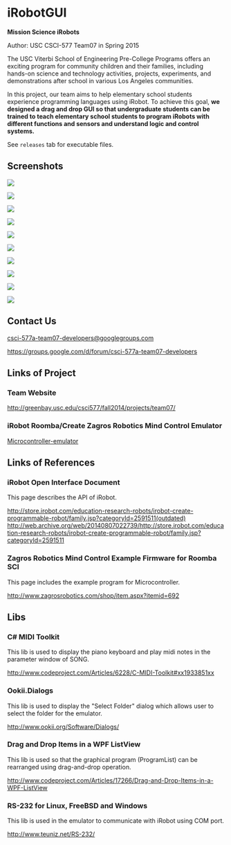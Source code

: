 # iRobotGUI

**Mission Science iRobots**

Author: USC CSCI-577 Team07 in Spring 2015

The USC Viterbi School of Engineering Pre-College Programs offers an exciting program for community children and their families, including hands-on science and technology activities, projects, experiments, and demonstrations after school in various Los Angeles communities.

In this project, our team aims to help elementary school students experience programming languages using iRobot. To achieve this goal, **we designed a drag and drop GUI so that undergraduate students can be trained to teach elementary school students to program iRobots with different functions and sensors and understand logic and control systems.**

See `releases` tab for executable files.

## Screenshots

![](img/main2.png)

![](img/move.png)

![](img/rotate.png)

![](img/drive.png)

![](img/led.png)

![](img/music.png)

![](img/if.png)

![](img/loop.png)

![](img/demo.png)

![](img/delay.png)

## Contact Us

csci-577a-team07-developers@googlegroups.com

https://groups.google.com/d/forum/csci-577a-team07-developers

## Links of Project

### Team Website

http://greenbay.usc.edu/csci577/fall2014/projects/team07/

### iRobot Roomba/Create Zagros Robotics Mind Control Emulator

[Microcontroller-emulator](../../../microcontroller-emulator)

## Links of References

### iRobot Open Interface Document

This page describes the API of iRobot.

http://store.irobot.com/education-research-robots/irobot-create-programmable-robot/family.jsp?categoryId=2591511(outdated)  
http://web.archive.org/web/20140807022739/http://store.irobot.com/education-research-robots/irobot-create-programmable-robot/family.jsp?categoryId=2591511

### Zagros Robotics Mind Control Example Firmware for Roomba SCI

This page includes the example program for Microcontroller.

http://www.zagrosrobotics.com/shop/item.aspx?itemid=692


## Libs

### C# MIDI Toolkit

This lib is used to display the piano keyboard and play midi notes in the parameter window of SONG.

http://www.codeproject.com/Articles/6228/C-MIDI-Toolkit#xx1933851xx

### Ookii.Dialogs

This lib is used to display the "Select Folder" dialog which allows user to select the folder for the emulator.

http://www.ookii.org/Software/Dialogs/

### Drag and Drop Items in a WPF ListView

This lib is used so that the graphical program (ProgramList) can be rearranged using drag-and-drop operation.

http://www.codeproject.com/Articles/17266/Drag-and-Drop-Items-in-a-WPF-ListView

### RS-232 for Linux, FreeBSD and Windows

This lib is used in the emulator to communicate with iRobot using COM port.

http://www.teuniz.net/RS-232/
